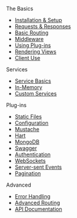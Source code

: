 The Basics
* [Installation & Setup](https://github.com/angel-dart/angel/wiki/Installation-&-Setup)
* [Requests & Responses](https://github.com/angel-dart/angel/wiki/Requests-&-Responses)
* [Basic Routing](https://github.com/angel-dart/angel/wiki/Basic-Routing)
* [Middleware](https://github.com/angel-dart/angel/wiki/Middleware)
* [Using Plug-ins](https://github.com/angel-dart/angel/wiki/Using-Plug--ins)
* [Rendering Views](https://github.com/angel-dart/angel/wiki/Rendering-Views)
* [Client Use](https://github.com/angel-dart/angel/wiki/Client-Use)

Services
* [Service Basics](https://github.com/angel-dart/angel/wiki/Service-Basics)
* [In-Memory](https://github.com/angel-dart/angel/wiki/In--Memory)
* [Custom Services](https://github.com/angel-dart/angel/wiki/Custom-Services)

Plug-ins
* [Static Files](https://github.com/angel-dart/angel/wiki/Static-Files)
* [Configuration](https://github.com/angel-dart/angel/wiki/Configuration)
* [Mustache](https://github.com/angel-dart/angel/wiki/Mustache)
* [Hart](https://github.com/angel-dart/angel/wiki/Hart)
* [MongoDB](https://github.com/angel-dart/angel/wiki/MongoDB)
* [Swagger](https://github.com/angel-dart/angel/wiki/Swagger)
* [Authentication](https://github.com/angel-dart/angel/wiki/Authentication)
* [WebSockets](https://github.com/angel-dart/angel/wiki/WebSockets)
* [Server-sent Events](https://github.com/angel-dart/angel/wiki/Server--sent-Events)
* [Pagination](https://github.com/angel-dart/angel/wiki/Pagination)

Advanced
* [Error Handling](https://github.com/angel-dart/angel/wiki/Error-Handling)
* [Advanced Routing](https://github.com/angel-dart/angel/wiki/Advanced-Routing)
* [API Documentation](http://www.dartdocs.org/documentation/angel_framework/1.0.0-dev)